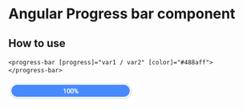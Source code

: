 # Angular Progress bar component #

## How to use ##
    <progress-bar [progress]="var1 / var2" [color]="#488aff">
    </progress-bar>
![alt text](./assets/angular-progress-bar.png)